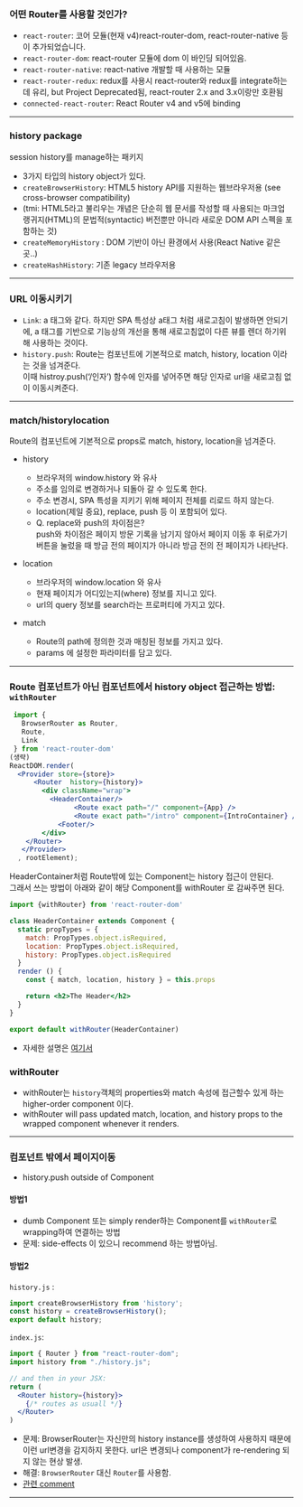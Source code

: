 
### 어떤 Router를 사용할 것인가?
* `react-router`: 코어 모듈(현재 v4)react-router-dom, react-router-native 등이 추가되었습니다. 
* `react-router-dom`: react-router 모듈에 dom 이 바인딩 되어있음.
* `react-router-native`: react-native 개발할 때 사용하는 모듈
* `react-router-redux`: redux를 사용시 react-router와 redux를 integrate하는데 유리, but Project Deprecated됨, react-router 2.x and 3.x이랑만 호환됨
* `connected-react-router`: React Router v4 and v5에 binding

-----------------------------

### history package
session history를 manage하는 패키지
* 3가지 타입의 history object가 있다.
 * `createBrowserHistory`: HTML5 history API를 지원하는 웹브라우저용 (see cross-browser compatibility)
  * (tmi: HTML5라고 불리우는 개념은 단순히 웹 문서를 작성할 때 사용되는 마크업 랭귀지(HTML)의 문법적(syntactic) 버전뿐만 아니라 새로운 DOM API 스펙을 포함하는 것)
 * `createMemoryHistory` : DOM 기반이 아닌 환경에서 사용(React Native 같은 곳..)
 * `createHashHistory`: 기존 legacy 브라우저용

-----------------------------

### URL 이동시키기
* `Link`: a 태그와 같다. 하지만 SPA 특성상 a태그 처럼 새로고침이 발생하면 안되기에, a 태그를 기반으로 기능상의 개선을 통해 새로고침없이 다른 뷰를 렌더 하기위해 사용하는 것이다.
* `history.push`: Route는 컴포넌트에 기본적으로 match, history, location 이라는 것을 넘겨준다.  
이때 histroy.push(‘/인자’) 함수에 인자를 넣어주면 해당 인자로 url을 새로고침 없이 이동시켜준다.

-----------------------------

### match/historylocation
Route의 컴포넌트에 기본적으로 props로 match, history, location을 넘겨준다.
* history
  * 브라우저의 window.history 와 유사
  * 주소를 임의로 변경하거나 되돌아 갈 수 있도록 한다.
  * 주소 변경시, SPA 특성을 지키기 위해 페이지 전체를 리로드 하지 않는다.
  * location(제일 중요), replace, push 등 이 포함되어 있다.
  * Q. replace와 push의 차이점은?  
  push와 차이점은 페이지 방문 기록을 남기지 않아서 페이지 이동 후 뒤로가기 버튼을 눌렀을 때 방금 전의 페이지가 아니라 방금 전의 전 페이지가 나타난다.
  
* location
  * 브라우저의 window.location 와 유사 
  * 현재 페이지가 어디있는지(where) 정보를 지니고 있다.
  * url의 query 정보를 search라는 프로퍼티에 가지고 있다.

* match
  * Route의 path에 정의한 것과 매칭된 정보를 가지고 있다.
  * params 에 설정한 파라미터를 담고 있다.
  
-----------------------------

### Route 컴포넌트가 아닌 컴포넌트에서 history object 접근하는 방법: `withRouter`
```jsx
 import {
   BrowserRouter as Router, 
   Route,
   Link
 } from 'react-router-dom'
(생략)
ReactDOM.render(
  <Provider store={store}>
      <Router  history={history}>
        <div className="wrap">
          <HeaderContainer/>
                <Route exact path="/" component={App} />
                <Route exact path="/intro" component={IntroContainer} />
            <Footer/>
        </div>
    </Router>
   </Provider>
  , rootElement);
```
HeaderContainer처럼 Route밖에 있는 Component는 history 접근이 안된다.  
그래서 쓰는 방법이 아래와 같이 해당 Component를 withRouter 로 감싸주면 된다.  
```jsx
import {withRouter} from 'react-router-dom'

class HeaderContainer extends Component {
  static propTypes = {
    match: PropTypes.object.isRequired,
    location: PropTypes.object.isRequired,
    history: PropTypes.object.isRequired
  }
  render () {
    const { match, location, history } = this.props

    return <h2>The Header</h2>
  }
}

export default withRouter(HeaderContainer)
```
* 자세한 설명은 [여기서](https://github.com/ReactTraining/react-router/blob/master/packages/react-router/docs/guides/redux.md)

### withRouter  
* withRouter는 `history`객체의 properties와 match 속성에 접근할수 있게 하는 higher-order component 이다.  
* withRouter will pass updated match, location, and history props to the wrapped component whenever it renders.

-----------------------------


### 컴포넌트 밖에서 페이지이동
* history.push outside of Component
#### 방법1
* dumb Component 또는 simply render하는 Component를 `withRouter`로 wrapping하여 연결하는 방법
* 문제: side-effects 이 있으니 recommend 하는 방법아님.

#### 방법2 
`history.js` :
```jsx
import createBrowserHistory from 'history';
const history = createBrowserHistory();
export default history;
```
`index.js`:
```jsx
import { Router } from "react-router-dom";
import history from "./history.js";

// and then in your JSX:
return (
  <Router history={history}>
    {/* routes as usuall */}
  </Router>
)
```
* 문제: BrowserRouter는 자신만의 history instance를 생성하여 사용하지 때문에 이런 url변경을 감지하지 못한다. url은 변경되나 component가 re-rendering 되지 않는 현상 발생.
* 해결: `BrowserRouter` 대신 `Router`를 사용함.
* [관련 comment](https://github.com/ReactTraining/react-router/issues/3498)


-----------------------------
